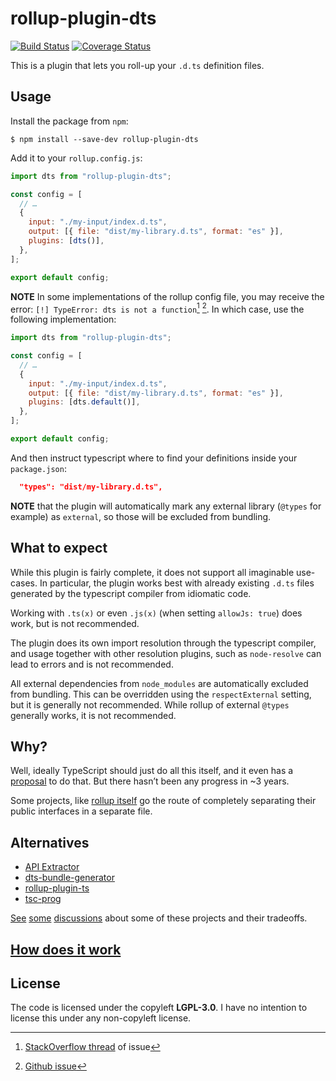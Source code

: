 # rollup-plugin-dts

[![Build Status](https://github.com/Swatinem/rollup-plugin-dts/workflows/CI/badge.svg)](https://github.com/Swatinem/rollup-plugin-dts/actions?workflow=CI)
[![Coverage Status](https://img.shields.io/codecov/c/github/Swatinem/rollup-plugin-dts.svg)](https://codecov.io/gh/Swatinem/rollup-plugin-dts)

This is a plugin that lets you roll-up your `.d.ts` definition files.

## Usage

Install the package from `npm`:

    $ npm install --save-dev rollup-plugin-dts

Add it to your `rollup.config.js`:

```js
import dts from "rollup-plugin-dts";

const config = [
  // …
  {
    input: "./my-input/index.d.ts",
    output: [{ file: "dist/my-library.d.ts", format: "es" }],
    plugins: [dts()],
  },
];

export default config;
```
**NOTE** In some implementations of the rollup config file, you may receive the error: `[!] TypeError: dts is not a function`[^1] [^2]. In which case, use the following implementation:
```js
import dts from "rollup-plugin-dts";

const config = [
  // …
  {
    input: "./my-input/index.d.ts",
    output: [{ file: "dist/my-library.d.ts", format: "es" }],
    plugins: [dts.default()],
  },
];

export default config;
```

And then instruct typescript where to find your definitions inside your `package.json`:

```json
  "types": "dist/my-library.d.ts",
```

**NOTE** that the plugin will automatically mark any external library
(`@types` for example) as `external`, so those will be excluded from bundling.

## What to expect

While this plugin is fairly complete, it does not support all imaginable use-cases.
In particular, the plugin works best with already existing `.d.ts` files generated
by the typescript compiler from idiomatic code.

Working with `.ts(x)` or even `.js(x)` (when setting `allowJs: true`) does work,
but is not recommended.

The plugin does its own import resolution through the typescript compiler, and
usage together with other resolution plugins, such as `node-resolve` can lead
to errors and is not recommended.

All external dependencies from `node_modules` are automatically excluded from
bundling. This can be overridden using the `respectExternal` setting, but it is
generally not recommended. While rollup of external `@types` generally works,
it is not recommended.

## Why?

Well, ideally TypeScript should just do all this itself, and it even has a
[proposal](https://github.com/Microsoft/TypeScript/issues/4433) to do that.
But there hasn’t been any progress in ~3 years.

Some projects, like [rollup itself](https://github.com/rollup/rollup/blob/24fe07f39da8e4225f4bc4f797331930d8405ec2/src/rollup/types.d.ts)
go the route of completely separating their public interfaces in a separate file.

## Alternatives

- [API Extractor](https://api-extractor.com/)
- [dts-bundle-generator](https://github.com/timocov/dts-bundle-generator)
- [rollup-plugin-ts](https://github.com/wessberg/rollup-plugin-ts)
- [tsc-prog](https://github.com/jeremyben/tsc-prog)

[See](https://github.com/Swatinem/rollup-plugin-dts/issues/5)
[some](https://github.com/Swatinem/rollup-plugin-dts/issues/13)
[discussions](https://github.com/timocov/dts-bundle-generator/issues/68)
about some of these projects and their tradeoffs.

## [How does it work](./docs/how-it-works.md)

## License

The code is licensed under the copyleft **LGPL-3.0**. I have no intention to
license this under any non-copyleft license.


[^1]: [StackOverflow thread](https://stackoverflow.com/questions/74255565/rollup-typescript-error-dts-is-not-a-function/74304876#74304876) of issue
[^2]: [Github issue](https://github.com/Swatinem/rollup-plugin-dts/issues/247)